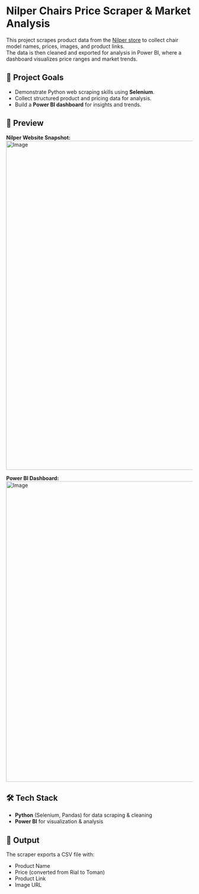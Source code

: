 # Nilper Chairs Price Scraper & Market Analysis

This project scrapes product data from the [Nilper store]([https://store.nilper.ir/%D8%B5%D9%86%D8%AF%D9%84%DB%8C-%D8%A7%D8%AF%D8%A7%D8%B1%DB%8C]) to collect chair model names, prices, images, and product links.  
The data is then cleaned and exported for analysis in Power BI, where a dashboard visualizes price ranges and market trends.


## 🔹 Project Goals
- Demonstrate Python web scraping skills using **Selenium**.  
- Collect structured product and pricing data for analysis.  
- Build a **Power BI dashboard** for insights and trends.


## 📸 Preview

**Nilper Website Snapshot:**  
<img width="1387" height="887" alt="Image" src="https://github.com/user-attachments/assets/2cd540d5-10eb-4599-a94b-6b9a7b5da3f5" /> 

**Power BI Dashboard:**  
<img width="832" height="810" alt="Image" src="https://github.com/user-attachments/assets/6f4f237e-31df-476f-b3ef-cd60efe81a12" />


## 🛠️ Tech Stack
- **Python** (Selenium, Pandas) for data scraping & cleaning  
- **Power BI** for visualization & analysis  


## 📂 Output
The scraper exports a CSV file with:
- Product Name  
- Price (converted from Rial to Toman)  
- Product Link  
- Image URL  
